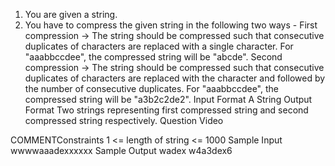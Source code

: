 1. You are given a string.
2. You have to compress the given string in the following two ways -
   First compression -> The string should be compressed such that consecutive duplicates of characters are replaced with a single character.
   For "aaabbccdee", the compressed string will be "abcde".
   Second compression -> The string should be compressed such that consecutive duplicates of characters are replaced with the character and followed by the number of consecutive duplicates.
   For "aaabbccdee", the compressed string will be "a3b2c2de2".
   Input Format
   A String
   Output Format
   Two strings representing first compressed string and second compressed string respectively.
   Question Video

COMMENTConstraints
1 <= length of string <= 1000
Sample Input
wwwwaaadexxxxxx
Sample Output
wadex
w4a3dex6
